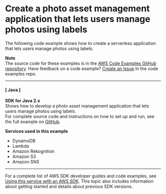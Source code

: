 # Create a photo asset management application that lets users manage photos using labels<a name="example_cross_PAM_section"></a>

The following code example shows how to create a serverless application that lets users manage photos using labels\.

**Note**  
The source code for these examples is in the [AWS Code Examples GitHub repository](https://github.com/awsdocs/aws-doc-sdk-examples)\. Have feedback on a code example? [Create an Issue](https://github.com/awsdocs/aws-doc-sdk-examples/issues/new/choose) in the code examples repo\. 

------
#### [ Java ]

**SDK for Java 2\.x**  
 Shows how to develop a photo asset management application that lets users manage photos using labels\.   
 For complete source code and instructions on how to set up and run, see the full example on [GitHub](https://github.com/awsdocs/aws-doc-sdk-examples/tree/main/javav2/usecases/pam_source_files)\.   

**Services used in this example**
+ DynamoDB
+ Lambda
+ Amazon Rekognition
+ Amazon S3
+ Amazon SNS

------

For a complete list of AWS SDK developer guides and code examples, see [Using this service with an AWS SDK](UsingAWSSDK.md#sdk-general-information-section)\. This topic also includes information about getting started and details about previous SDK versions\.